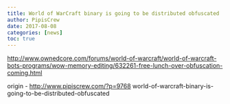 ```yaml
---
title: World of WarCraft binary is going to be distributed obfuscated
author: PipisCrew
date: 2017-08-08
categories: [news]
toc: true
---
```


http://www.ownedcore.com/forums/world-of-warcraft/world-of-warcraft-bots-programs/wow-memory-editing/632261-free-lunch-over-obfuscation-coming.html

origin - http://www.pipiscrew.com/?p=9768 world-of-warcraft-binary-is-going-to-be-distributed-obfuscated